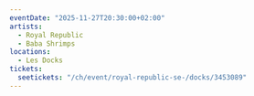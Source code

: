 ```yaml
---
eventDate: "2025-11-27T20:30:00+02:00"
artists:
  - Royal Republic
  - Baba Shrimps
locations:
  - Les Docks
tickets:
  seetickets: "/ch/event/royal-republic-se-/docks/3453089"
---
```

